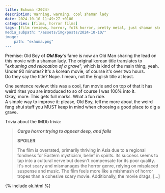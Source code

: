 ```yaml
---
title: Exhuma (2024)
description: Warning, warning, cool shaman lady
date: 2024-10-10 11:49:27 +0100
categories: [films, horror films]
tags: [film reviews, horror, folk horror, pretty metal, just shaman stuff, spooktober 2024, why would you even keep that thing at home, long hair is scary, they don't say the title]
media_subpath: "/assets/img/posts/2024-10-10/"
image:
    path: "exhuma.png"
---
```

<span class="reviewsection">Premise:</span> Old Boy of ***Old Boy***'s fame is now an Old Man sharing the lead on this movie with a shaman lady. The original korean title translates to "*exhuming and relocation of a grave*", which is kind of the main thing, yeah.<br/>
<span class="reviewsection">Under 90 minutes?</span> It's a korean movie, of course it's over two hours.<br/>
<span class="reviewsection">Do they say the title?</span> Nope. I mean, not the English title at least.

<span class="reviewsection">One sentence review:</span> this was a cool, fun movie and on top of that it has weird rites you are introduced to so of course I was 100% into it.<br/>
<span class="reviewsection">Okay, more:</span> This gets full marks. What a fun ride.<br/>
<span class="reviewsection">A simple way to improve it:</span> please, Old Boy, tell me more about the weird feng shui stuff you MUST keep in mind when choosing a good place to dig a grave.

<span class="reviewsection">Trivia about the IMDb trivia:</span>
> ***Cargo horror trying to appear deep, and fails***
>
> **SPOILER**
>
> The film is overrated, primarily thriving in Asia due to a regional fondness for Eastern mysticism, belief
in spirits. Its success seems to tap into a cultural nerve but doesn't compensate for its poor quality.
It's not scary and mismanages the horror genre, relying on misplaced suspense and music. The film
feels more like a mishmash of horror tropes than a cohesive scary movie. Additionally, the movie drags, [...]

{% include ok.html %}